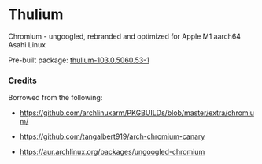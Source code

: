 # Thulium
Chromium - ungoogled, rebranded and optimized for Apple M1 aarch64 Asahi Linux

Pre-built package:  [thulium-103.0.5060.53-1](https://bw.ded.haus/#/send/UuCH28ndTjCkE-Htm-CtOg/3ByoHaFfG8PFKpIysgC8gg)






### Credits

Borrowed from the following:

- https://github.com/archlinuxarm/PKGBUILDs/blob/master/extra/chromium/

- https://github.com/tangalbert919/arch-chromium-canary

- https://aur.archlinux.org/packages/ungoogled-chromium

